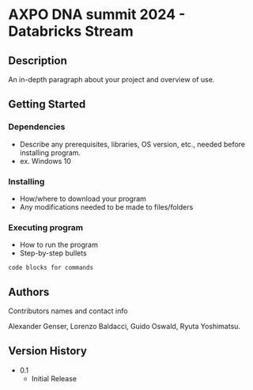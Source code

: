 # AXPO DNA summit 2024 - Databricks Stream

## Description

An in-depth paragraph about your project and overview of use.

## Getting Started

### Dependencies

* Describe any prerequisites, libraries, OS version, etc., needed before installing program.
* ex. Windows 10

### Installing

* How/where to download your program
* Any modifications needed to be made to files/folders

### Executing program

* How to run the program
* Step-by-step bullets
```
code blocks for commands
```

## Authors

Contributors names and contact info

Alexander Genser, Lorenzo Baldacci, Guido Oswald, Ryuta Yoshimatsu.

## Version History

* 0.1
    * Initial Release
